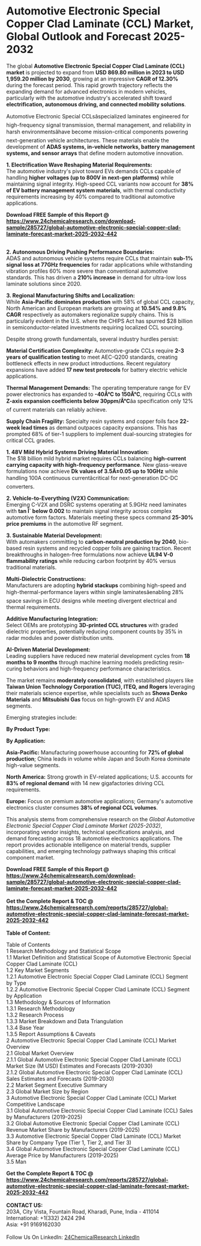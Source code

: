 <h1>Automotive Electronic Special Copper Clad Laminate (CCL) Market, Global Outlook and Forecast 2025-2032</h1><p>The global <strong>Automotive Electronic Special Copper Clad Laminate (CCL) market</strong> is projected to expand from <strong>USD 869.80 million in 2023 to USD 1,959.20 million by 2030</strong>, growing at an impressive <strong>CAGR of 12.30%</strong> during the forecast period. This rapid growth trajectory reflects the expanding demand for advanced electronics in modern vehicles, particularly with the automotive industry's accelerated shift toward <strong>electrification, autonomous driving, and connected mobility solutions</strong>.</p><p>Automotive Electronic Special CCLsâspecialized laminates engineered for high-frequency signal transmission, thermal management, and reliability in harsh environmentsâhave become mission-critical components powering next-generation vehicle architectures. These materials enable the development of <strong>ADAS systems, in-vehicle networks, battery management systems, and sensor arrays</strong> that define modern automotive innovation.</p><p><strong>1. Electrification Wave Reshaping Material Requirements:</strong><br>
The automotive industry's pivot toward EVs demands CCLs capable of handling <strong>higher voltages (up to 800V in next-gen platforms)</strong> while maintaining signal integrity. High-speed CCL variants now account for <strong>38% of EV battery management system materials</strong>, with thermal conductivity requirements increasing by 40% compared to traditional automotive applications.</p><div><b>Download FREE Sample of this Report @ 
            <a href="https://www.24chemicalresearch.com/download-sample/285727/global-automotive-electronic-special-copper-clad-laminate-forecast-market-2025-2032-442">
            https://www.24chemicalresearch.com/download-sample/285727/global-automotive-electronic-special-copper-clad-laminate-forecast-market-2025-2032-442</a></b></div><br><p><strong>2. Autonomous Driving Pushing Performance Boundaries:</strong><br>
ADAS and autonomous vehicle systems require CCLs that maintain <strong>sub-1% signal loss at 77GHz frequencies</strong> for radar applications while withstanding vibration profiles 60% more severe than conventional automotive standards. This has driven a <strong>210% increase</strong> in demand for ultra-low loss laminate solutions since 2020.</p><p><strong>3. Regional Manufacturing Shifts and Localization:</strong><br>
While <strong>Asia-Pacific dominates production</strong> with 58% of global CCL capacity, North American and European markets are growing at <strong>10.54% and 9.8% CAGR</strong> respectively as automakers regionalize supply chains. This is particularly evident in the U.S. where the CHIPS Act has spurred $28 billion in semiconductor-related investments requiring localized CCL sourcing.</p><p>Despite strong growth fundamentals, several industry hurdles persist:</p><p><strong>Material Certification Complexity:</strong> Automotive-grade CCLs require <strong>2-3 years of qualification testing</strong> to meet AEC-Q200 standards, creating bottleneck effects in new product introductions. Recent regulatory expansions have added <strong>17 new test protocols</strong> for battery electric vehicle applications.</p><p><strong>Thermal Management Demands:</strong> The operating temperature range for EV power electronics has expanded to <strong>-40Â°C to 150Â°C</strong>, requiring CCLs with <strong>Z-axis expansion coefficients below 30ppm/Â°C</strong>âa specification only 12% of current materials can reliably achieve.</p><p><strong>Supply Chain Fragility:</strong> Specialty resin systems and copper foils face <strong>22-week lead times</strong> as demand outpaces capacity expansions. This has prompted 68% of tier-1 suppliers to implement dual-sourcing strategies for critical CCL grades.</p><p><strong>1. 48V Mild Hybrid Systems Driving Material Innovation:</strong><br>
The $18 billion mild hybrid market requires CCLs balancing <strong>high-current carrying capacity with high-frequency performance</strong>. New glass-weave formulations now achieve <strong>Dk values of 3.5Â±0.05 up to 10GHz</strong> while handling 100A continuous currentâcritical for next-generation DC-DC converters.</p><p><strong>2. Vehicle-to-Everything (V2X) Communication:</strong><br>
Emerging C-V2X and DSRC systems operating at 5.9GHz need laminates with <strong>tan Î´ below 0.002</strong> to maintain signal integrity across complex automotive form factors. Materials meeting these specs command <strong>25-30% price premiums</strong> in the automotive RF segment.</p><p><strong>3. Sustainable Material Development:</strong><br>
With automakers committing to <strong>carbon-neutral production by 2040</strong>, bio-based resin systems and recycled copper foils are gaining traction. Recent breakthroughs in halogen-free formulations now achieve <strong>UL94 V-0 flammability ratings</strong> while reducing carbon footprint by 40% versus traditional materials.</p><p><strong>Multi-Dielectric Constructions:</strong><br>
	Manufacturers are adopting <strong>hybrid stackups</strong> combining high-speed and high-thermal-performance layers within single laminatesâenabling 28% space savings in ECU designs while meeting divergent electrical and thermal requirements.</p><p><strong>Additive Manufacturing Integration:</strong><br>
	Select OEMs are prototyping <strong>3D-printed CCL structures</strong> with graded dielectric properties, potentially reducing component counts by 35% in radar modules and power distribution units.</p><p><strong>AI-Driven Material Development:</strong><br>
	Leading suppliers have reduced new material development cycles from <strong>18 months to 9 months</strong> through machine learning models predicting resin-curing behaviors and high-frequency performance characteristics.</p><p>The market remains <strong>moderately consolidated</strong>, with established players like <strong>Taiwan Union Technology Corporation (TUC), ITEQ, and Rogers</strong> leveraging their materials science expertise, while specialists such as <strong>Showa Denko Materials</strong> and <strong>Mitsubishi Gas</strong> focus on high-growth EV and ADAS segments.</p><p>Emerging strategies include:</p><p><strong>By Product Type:</strong></p><p><strong>By Application:</strong></p><p><strong>Asia-Pacific:</strong> Manufacturing powerhouse accounting for <strong>72% of global production</strong>; China leads in volume while Japan and South Korea dominate high-value segments.</p><p><strong>North America:</strong> Strong growth in EV-related applications; U.S. accounts for <strong>83% of regional demand</strong> with 14 new gigafactories driving CCL requirements.</p><p><strong>Europe:</strong> Focus on premium automotive applications; Germany's automotive electronics cluster consumes <strong>38% of regional CCL volumes</strong>.</p><p>This analysis stems from comprehensive research on the <em>Global Automotive Electronic Special Copper Clad Laminate Market (2025-2032)</em>, incorporating vendor insights, technical specifications analysis, and demand forecasting across 18 automotive electronics applications. The report provides actionable intelligence on material trends, supplier capabilities, and emerging technology pathways shaping this critical component market.</p><div><b>Download FREE Sample of this Report @ 
            <a href="https://www.24chemicalresearch.com/download-sample/285727/global-automotive-electronic-special-copper-clad-laminate-forecast-market-2025-2032-442">
            https://www.24chemicalresearch.com/download-sample/285727/global-automotive-electronic-special-copper-clad-laminate-forecast-market-2025-2032-442</a></b></div><br><div><b>Get the Complete Report & TOC @ 
            <a href="https://www.24chemicalresearch.com/reports/285727/global-automotive-electronic-special-copper-clad-laminate-forecast-market-2025-2032-442">
            https://www.24chemicalresearch.com/reports/285727/global-automotive-electronic-special-copper-clad-laminate-forecast-market-2025-2032-442</a></b></div><br>
            <b>Table of Content:</b><p>Table of Contents<br />
1 Research Methodology and Statistical Scope<br />
1.1 Market Definition and Statistical Scope of Automotive Electronic Special Copper Clad Laminate (CCL)<br />
1.2 Key Market Segments<br />
1.2.1 Automotive Electronic Special Copper Clad Laminate (CCL) Segment by Type<br />
1.2.2 Automotive Electronic Special Copper Clad Laminate (CCL) Segment by Application<br />
1.3 Methodology & Sources of Information<br />
1.3.1 Research Methodology<br />
1.3.2 Research Process<br />
1.3.3 Market Breakdown and Data Triangulation<br />
1.3.4 Base Year<br />
1.3.5 Report Assumptions & Caveats<br />
2 Automotive Electronic Special Copper Clad Laminate (CCL) Market Overview<br />
2.1 Global Market Overview<br />
2.1.1 Global Automotive Electronic Special Copper Clad Laminate (CCL) Market Size (M USD) Estimates and Forecasts (2019-2030)<br />
2.1.2 Global Automotive Electronic Special Copper Clad Laminate (CCL) Sales Estimates and Forecasts (2019-2030)<br />
2.2 Market Segment Executive Summary<br />
2.3 Global Market Size by Region<br />
3 Automotive Electronic Special Copper Clad Laminate (CCL) Market Competitive Landscape<br />
3.1 Global Automotive Electronic Special Copper Clad Laminate (CCL) Sales by Manufacturers (2019-2025)<br />
3.2 Global Automotive Electronic Special Copper Clad Laminate (CCL) Revenue Market Share by Manufacturers (2019-2025)<br />
3.3 Automotive Electronic Special Copper Clad Laminate (CCL) Market Share by Company Type (Tier 1, Tier 2, and Tier 3)<br />
3.4 Global Automotive Electronic Special Copper Clad Laminate (CCL) Average Price by Manufacturers (2019-2025)<br />
3.5 Man</p><div><b>Get the Complete Report & TOC @ 
            <a href="https://www.24chemicalresearch.com/reports/285727/global-automotive-electronic-special-copper-clad-laminate-forecast-market-2025-2032-442">
            https://www.24chemicalresearch.com/reports/285727/global-automotive-electronic-special-copper-clad-laminate-forecast-market-2025-2032-442</a></b></div><br><b>CONTACT US:</b><br>
            203A, City Vista, Fountain Road, Kharadi, Pune, India - 411014<br>
            International: +1(332) 2424 294<br>
            Asia: +91 9169162030 <br><br>
            Follow Us On LinkedIn: <a href="https://www.linkedin.com/company/24chemicalresearch/">24ChemicalResearch LinkedIn</a>